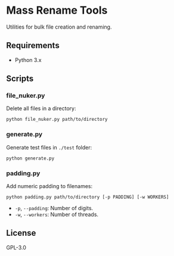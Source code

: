 # Mass Rename Tools

Utilities for bulk file creation and renaming.

## Requirements
- Python 3.x

## Scripts

### file_nuker.py
Delete all files in a directory:
```pwsh
python file_nuker.py path/to/directory
```

### generate.py
Generate test files in `./test` folder:
```pwsh
python generate.py
```

### padding.py
Add numeric padding to filenames:
```pwsh
python padding.py path/to/directory [-p PADDING] [-w WORKERS]
```
- `-p`, `--padding`: Number of digits.
- `-w`, `--workers`: Number of threads.

## License
GPL-3.0
